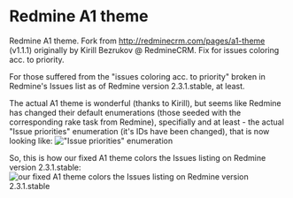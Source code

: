 Redmine A1 theme
================

Redmine A1 theme. Fork from http://redminecrm.com/pages/a1-theme (v1.1.1) originally by Kirill Bezrukov @ RedmineCRM. Fix for issues coloring acc. to priority.

For those suffered from the "issues coloring acc. to priority" broken in Redmine's Issues list as of Redmine version 2.3.1.stable, at least.

The actual A1 theme is wonderful (thanks to Kirill), but seems like Redmine has changed their default enumerations (those seeded with the corresponding rake task from Redmine), specifially and at least - the actual "Issue priorities" enumeration (it's IDs have been changed), that is now looking like:
!["Issue priorities" enumeration](https://www.evernote.com/shard/s208/sh/3528c973-9ec6-4eef-83ce-c24a4a334257/1793e56c6d33bf6df008a1e2a600a99f/res/25b4de28-1c3c-4f40-841f-8fb37450a651/skitch.jpg)

So, this is how our fixed A1 theme colors the Issues listing on Redmine version 2.3.1.stable:
![our fixed A1 theme colors the Issues listing on Redmine version 2.3.1.stable](https://www.evernote.com/shard/s208/sh/103cf119-831e-46c7-9d1c-0b6f4f426fa9/cdac76a234e870f8417130eb36f4d543/res/39895e2c-89d3-4b58-8696-5c0a26c7e0f2/skitch.jpg)

